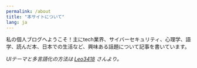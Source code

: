 ```yaml
---
permalink: /about
title: "本サイトについて"
lang: ja
---
```


私の個人ブログへようこそ！主にtech業界、サイバーセキュリティ、心理学、語学、読んだ本、日本での生活など、興味ある話題について記事を書いています。

*UIテーマと多言語化の方法は [Leo3418](https://github.com/Leo3418/leo3418.github.io) さんより。*
